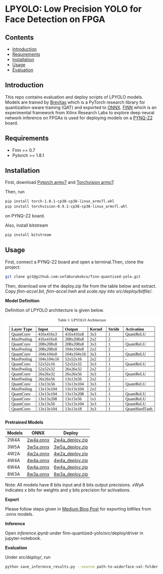# LPYOLO: Low Precision YOLO for Face Detection on FPGA

## Contents
- [Introduction](#introduction)
- [Requirements](#requirements)
- [Installation](#installation)
- [Usage](#usage)
- [Evaluation](#evaluation)


## Introduction

This repo contains evaluation and deploy scripts of LPYOLO models.
Models are trained by [Brevitas](https://github.com/Xilinx/brevitas) which is a PyTorch research library for quantization-aware training (QAT) and exported to [ONNX]([https://onnx.ai). [FINN](https://github.com/Xilinx/finn) which is an experimental framework from Xilinx Research Labs to explore deep neural network inference on FPGAs is used for deploying models on a [PYNQ-Z2](http://www.pynq.io/board.html) board.


## Requirements

* Finn == 0.7
* Pytorch >= 1.8.1

## Installation

First, download [Pytorch armv7](https://github.com/KumaTea/pytorch-arm/releases/download/v1.8.1/torch-1.8.1-cp38-cp38-linux_armv7l.whl) and
[Torchvision armv7](https://github.com/KumaTea/pytorch-arm/releases/download/v1.8.1/torchvision-0.9.1-cp38-cp38-linux_armv7l.whl).

Then, run
```bash
pip install torch-1.8.1-cp38-cp38-linux_armv7l.whl
pip install torchvision-0.9.1-cp38-cp38-linux_armv7l.whl
```
on PYNQ-Z2 board.

Also, install bitstream
```bash
pip install bitstream
```

## Usage

First, connect a PYNQ-Z2 board and open a terminal.Then, clone the project:

```bash
git clone git@github.com:sefaburakokcu/finn-quantized-yolo.git
```
Then, download one of the deploy.zip file from the table below and extract. Copy _finn-accel.bit_, _finn-accel.hwh_ and _scale.npy_ into _src/deploy/bitfile/_.

**Model Definition**

Definition of LPYOLO architecture is given below.

![Model Definition](inputs/docs/lp_yolo_architecture.png)

**Pretrained Models**

| Models  | ONNX | Deploy |
| ------------- | ------------- | ------------- |
| 2W4A | [2w4a.onnx](https://1drv.ms/u/s!AoEINH-7w38TknHqzeVmJQplZW2w?e=1nByhb) | [2w4a_deploy.zip](https://1drv.ms/u/s!AoEINH-7w38TknB8WnaWuPN2Zz7m?e=yt26fl) |
| 3W5A | [3w5a.onnx](https://1drv.ms/u/s!AoEINH-7w38Tkm-HlWVrvBWsNmdL?e=liQFnf) | [3w5a_deploy.zip](https://1drv.ms/u/s!AoEINH-7w38Tkm7bsOBtDbwB5fED?e=HLRRHP) |
| 4W2A | [4w2a.onnx](https://1drv.ms/u/s!AoEINH-7w38TkmwXvTQCtZylDW-8?e=OHHCWO) | [4w2a_deploy.zip](https://1drv.ms/u/s!AoEINH-7w38Tkm3MW48Nf3x2DXGK?e=o2wy24) |
| 4W4A | [4w4a.onnx](https://1drv.ms/u/s!AoEINH-7w38TkmtJEyY25d04bB-_?e=4woj7w) | [4w4a_deploy.zip](https://1drv.ms/u/s!AoEINH-7w38TkmopP-uPADIHR3Ed?e=8poZTg) |
| 6W4A | [6w4a.onnx](https://1drv.ms/u/s!AoEINH-7w38Tkmjv1Wta4Rtr7L_c?e=0wQeXt) | [6w4a_deploy.zip](https://1drv.ms/u/s!AoEINH-7w38TkmmCQQeV_jJQSCPm?e=mPFI7A) |
| 8W3A | [8w3a.onnx](https://1drv.ms/u/s!AoEINH-7w38TkmZ25kggUNiveWzM?e=hcUMeh) | [8w3a_deploy.zip](https://1drv.ms/u/s!AoEINH-7w38TkmeyAMLvKjqTolG0?e=fhuJ6Q) |

Note: All models have 8 bits input and 8 bits output precisions. xWyA indicates x bits for weights and y bits precision for activations.

**Export**

Please follow steps given in [Medium Blog Post](unavailable) for exporting bitfiles from .onnx models.

**Inference**

Open _inference.ipynb_ under finn-quantized-yolo/src/deploy/driver in jupyter-notebook.

**Evaluation**

Under _src/deploy/_, run

```bash
python save_inference_results.py --source path-to-widerface-val-folder --outputs ./outputs/
```
